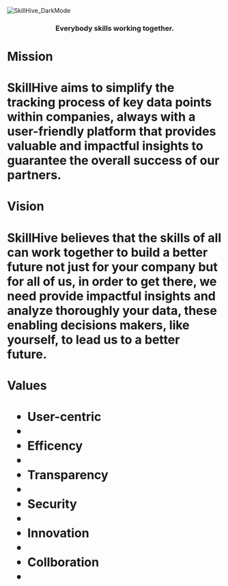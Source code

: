 ![SkillHive_DarkMode](https://github.com/moraleslc/SkillHive/blob/main/Logos/2xSkillHive_DarkMode.png?raw=true)

<h3 align="center">
    Everybody skills working together.
<h3>

<h1>Mission<h1>
<p>
SkillHive aims to simplify the tracking process of  key data points within companies, always with a user-friendly platform that provides valuable and impactful insights to guarantee the overall success of our partners.
<p>


<h1>Vision<h1>
<p>
SkillHive believes that the skills of all can work together to build a better future not just for your company but for all of us, in order to get there, we need provide impactful insights and analyze thoroughly your data, these enabling decisions makers, like yourself, to lead us to a better future.
<p>

<h1>Values<h1>
<ul>
  <li>User-centric<li>
  <li>Efficency<li>
  <li>Transparency<li>
  <li>Security<li>
  <li>Innovation<li>
  <li>Collboration<li>
<ul>
